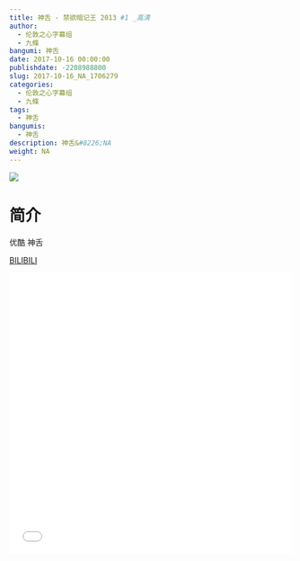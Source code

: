 ```yaml
---
title: 神舌 - 禁欲暗记王 2013 #1 _高清
author: 
  - 伦敦之心字幕组
  - 九條
bangumi: 神舌
date: 2017-10-16 00:00:00
publishdate: -2208988800
slug: 2017-10-16_NA_1706279
categories: 
  - 伦敦之心字幕组
  - 九條
tags: 
  - 神舌
bangumis: 
  - 神舌
description: 神舌&#8226;NA
weight: NA
---
```


![](https://i.imgur.com/kKcykgp.png)

# 简介  
优酷 神舌

  [BILIBILI](https://www.bilibili.com/video/av1706279/)


<div class="vcontainer">  <iframe class='video' src="//www.bilibili.com/html/html5player.html?cid=2604847&aid=1706279" width="100%" height="500" frameborder="0" allowfullscreen="allowfullscreen"></iframe></div>
